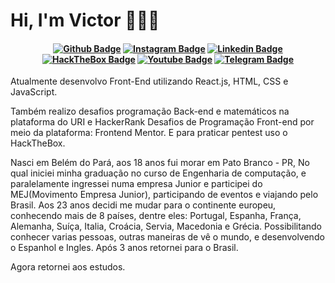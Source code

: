 <!--
**ceerqueira/ceerqueira** is a ✨ _special_ ✨ repository because its `README.md` (this file) appears on your GitHub profile.

Here are some ideas to get you started:

- 🔭 I’m currently working on ...
- 🌱 I’m currently learning ...
- 👯 I’m looking to collaborate on ...
- 🤔 I’m looking for help with ...
- 💬 Ask me about ...
- 📫 How to reach me: ...
- 😄 Pronouns: ...
- ⚡ Fun fact: ...
-->

# Hi, I'm Victor 👨🏻‍💻 

<h4 align="center">

[![Github Badge](https://img.shields.io/badge/-Facebook-blue?style=for-the-badge&logo=Facebook&logoColor=white&link=https://github.com/arthurspk)](https://www.facebook.com/victor.barros.9828456/)
[![Instagram Badge](https://img.shields.io/badge/Instagram-E4405F?style=for-the-badge&logo=instagram&logoColor=white)](https://www.instagram.com/victorcerqueirabarros/)
[![Linkedin Badge](https://img.shields.io/badge/-Linkedin-blue?style=for-the-badge&logo=Linkedin&logoColor=white&link=https://github.com/arthurspk)](https://www.linkedin.com/in/victor-cerqueira-barros/)
[![HackTheBox Badge](https://img.shields.io/badge/HackTheBox-111927?style=for-the-badge&logo=Hack%20The%20Box&logoColor=9FEF00)](https://app.hackthebox.com/profile/1335996)
[![Youtube Badge](https://img.shields.io/badge/YouTube-FF0000?style=for-the-badge&logo=youtube&logoColor=white)]([https://www.youtube.com/channel/UCzmXzz_VR0Li8-YOvWN_t3g](https://www.youtube.com/channel/UCAFa6KpXGiMoCWy3iQbRDvA))
[![Telegram Badge](https://img.shields.io/badge/Telegram-2CA5E0?style=for-the-badge&logo=telegram&logoColor=white)](https://t.me/ceerqueira)

</h4>


Atualmente desenvolvo Front-End utilizando React.js, HTML, CSS e JavaScript.

Também realizo desafios programação Back-end e matemáticos na plataforma do URI e HackerRank
Desafios de Programação Front-end por meio da plataforma: Frontend Mentor. 
E para praticar pentest uso o HackTheBox.

Nasci em Belém do Pará, aos 18 anos fui morar em Pato Branco - PR, No qual iniciei minha graduação no curso de Engenharia de computação, e paralelamente ingressei numa empresa Junior e participei do MEJ(Movimento Empresa Junior), participando de eventos e viajando pelo Brasil.
Aos 23 anos decidi me mudar para o continente europeu, conhecendo mais de 8 países, dentre eles: Portugal, Espanha, França, Alemanha, Suíça, Italia, Croácia, Servia, Macedonia e Grécia. Possibilitando conhecer varias pessoas, outras maneiras de vê o mundo, e desenvolvendo o Espanhol e Ingles.
Após 3 anos retornei para o Brasil.

Agora retornei aos estudos.
